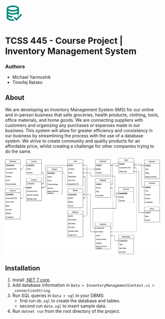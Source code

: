 <img src="https://raw.githubusercontent.com/Kihsomray/InventoryManagement/master/wwwroot/images/database-logo.png" width="12%" height="12%"><p></p> 
# TCSS 445 - Course Project | Inventory Management System
### Authors
- Michael Yarmoshik
- Timofej Ratsko
## About
We are developing an Inventory Management System (IMS) for our online and in-person business that sells groceries, health products, clothing, tools, office materials, and home goods. We are connecting suppliers with customers and organizing any purchases or expenses made in our business. This system will allow for greater efficiency and consistency in our business by streamlining the process with the use of a database system. We strive to create community and quality products for an affordable price, whilst creating a challenge for other companies trying to do the same.

<img src="https://raw.githubusercontent.com/Kihsomray/InventoryManagement/master/wwwroot/images/inventory-management.png"><p></p>

## Installation
1. Install [.NET 7 core](https://learn.microsoft.com/en-us/dotnet/core/install/).
2. Add database information in `Data > InventoryManagementContext.cs > _connectionString`.
3. Run SQL queries in `Data > sql` in your DBMS:
    - first run `db.sql` to create the database and tables.
    - second run `data.sql` to insert sample data.
4. Run `dotnet run` from the root directory of the project.